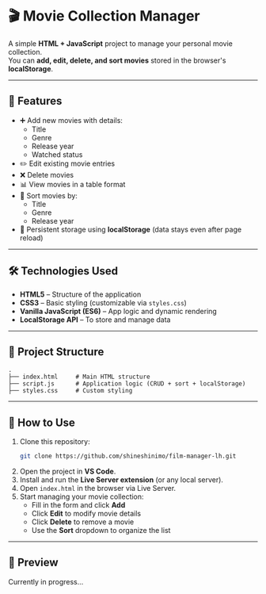# 🎬 Movie Collection Manager

A simple **HTML + JavaScript** project to manage your personal movie collection.  
You can **add, edit, delete, and sort movies** stored in the browser's **localStorage**.

---

## 🚀 Features

- ➕ Add new movies with details:
  - Title
  - Genre
  - Release year
  - Watched status
- ✏️ Edit existing movie entries
- ❌ Delete movies
- 📊 View movies in a table format
- 🔄 Sort movies by:
  - Title
  - Genre
  - Release year
- 💾 Persistent storage using **localStorage** (data stays even after page reload)

---

## 🛠️ Technologies Used

- **HTML5** – Structure of the application  
- **CSS3** – Basic styling (customizable via `styles.css`)  
- **Vanilla JavaScript (ES6)** – App logic and dynamic rendering  
- **LocalStorage API** – To store and manage data  

---

## 📂 Project Structure

```
.
├── index.html     # Main HTML structure
├── script.js      # Application logic (CRUD + sort + localStorage)
├── styles.css     # Custom styling
```

---

## 📖 How to Use

1. Clone this repository:
   ```bash
   git clone https://github.com/shineshinimo/film-manager-lh.git
   ```
2. Open the project in **VS Code**.  
3. Install and run the **Live Server extension** (or any local server).  
4. Open `index.html` in the browser via Live Server.  
5. Start managing your movie collection:
   - Fill in the form and click **Add**  
   - Click **Edit** to modify movie details  
   - Click **Delete** to remove a movie  
   - Use the **Sort** dropdown to organize the list  

---

## 📸 Preview

Currently in progress...
